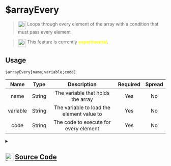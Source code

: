 # $arrayEvery
> <img align="top" src="https://upload.wikimedia.org/wikipedia/commons/thumb/e/e4/Infobox_info_icon.svg/160px-Infobox_info_icon.svg.png?20150409153300" alt="image" width="25" height="auto"> Loops through every element of the array with a condition that must pass every element

> <img align="top" src="https://upload.wikimedia.org/wikipedia/commons/thumb/1/17/Warning.svg/156px-Warning.svg.png" alt="image" width="25" height="auto"> This feature is currently <span style="color:yellow"><strong>experimental</strong></span>.

## Usage
```
$arrayEvery[name;variable;code]
```
| Name | Type | Description | Required | Spread
| :---: | :---: | :---: | :---: | :---: |
name | String | The variable that holds the array | Yes | No
variable | String | The variable to load the element value to | Yes | No
code | String | The code to execute for every element | Yes | No
<details>
<summary>
    
## <img align="top" src="https://cdn4.iconfinder.com/data/icons/iconsimple-logotypes/512/github-512.png" alt="image" width="25" height="auto">  [Source Code](https://github.com/tryforge/ForgeScript-V2/blob/main/src/native/arrayEvery.ts)
    
</summary>
    
```ts
import { ArgType, IExtendedCompiledFunctionField, NativeFunction, Return } from "../structures"

export default new NativeFunction({
    name: "$arrayEvery",
    version: "1.0.0",
    description: "Loops through every element of the array with a condition that must pass every element",
    unwrap: false,
    experimental: true,
    args: [
        {
            name: "name",
            description: "The variable that holds the array",
            rest: false,
            required: true,
            type: ArgType.String,
        },
        {
            name: "variable",
            description: "The variable to load the element value to",
            rest: false,
            required: true,
            type: ArgType.String,
        },
        {
            name: "code",
            description: "The code to execute for every element",
            rest: false,
            required: true,
            type: ArgType.String,
        },
    ],
    brackets: true,
    async execute(ctx) {
        const [nameField, varField, code] = this.data.fields! as IExtendedCompiledFunctionField[]

        const name = await this["resolveCode"](ctx, nameField)
        if (!this["isValidReturnType"](name)) return name

        const variable = await this["resolveCode"](ctx, varField)
        if (!this["isValidReturnType"](variable)) return variable

        const arr = ctx.getEnvironmentKey([name.value as string])
        const varName = variable.value as string

        if (Array.isArray(arr)) {
            for (let i = 0, len = arr.length; i < len; i++) {
                const el = arr[i]
                ctx.setEnvironmentKey(varName, el)
                const rt = (await this["resolveCode"](ctx, code)) as Return

                if (rt.return) {
                    if (!rt.value) continue
                    return Return.success(false)
                } else if (!this["isValidReturnType"](rt)) return rt
            }
        }

        return Return.success(true)
    },
})

```
    
</details>